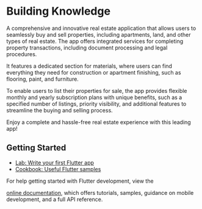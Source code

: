 # Building Knowledge

A comprehensive and innovative real estate application that allows users to seamlessly buy and sell properties, including apartments, land, and other types of real estate.
The app offers integrated services for completing property transactions, including document processing and legal procedures.

It features a dedicated section for materials, where users can find everything they need for construction or apartment finishing, such as flooring, paint, and furniture.

To enable users to list their properties for sale, the app provides flexible monthly and yearly subscription plans with unique benefits, such as a specified number of listings, priority visibility, and additional features to streamline the buying and selling process.

Enjoy a complete and hassle-free real estate experience with this leading app!

## Getting Started

- [Lab: Write your first Flutter app](https://docs.flutter.dev/get-started/codelab)
- [Cookbook: Useful Flutter samples](https://docs.flutter.dev/cookbook)

For help getting started with Flutter development, view the

[online documentation](https://docs.flutter.dev/), which offers tutorials,
samples, guidance on mobile development, and a full API reference.
